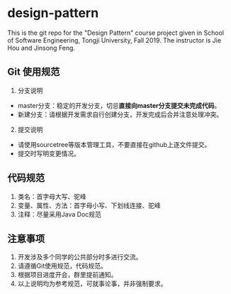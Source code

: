 # design-pattern
This is the git repo for the "Design Pattern" course project given in School of Software Engineering, Tongji University, Fall 2019. The instructor is Jie Hou and Jinsong Feng.

## Git 使用规范

1. 分支说明
- master分支：稳定的开发分支，切忌**直接向master分支提交未完成代码**。
- 新建分支：请根据开发需求自行创建分支，开发完成后合并注意处理冲突。

2. 提交说明
- 请使用sourcetree等版本管理工具，不要直接在github上逐文件提交。
- 提交时写明变更情况。

## 代码规范
1. 类名：首字母大写、驼峰
2. 变量、属性、方法：首字母小写、下划线连接、驼峰
3. 注释：尽量采用Java Doc规范

## 注意事项

1. 开发涉及多个同学的公共部分时多进行交流。
2. 请遵循Git使用规范，代码规范。
3. 根据项目进度开会，群里提前通知。
4. 以上说明均为参考规范，可就事论事，并非强制要求。

